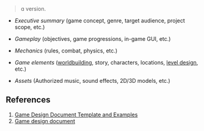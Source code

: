  > ɑ version.

- _Executive summary_ (game concept, genre, target audience, project scope, etc.)
    
- _Gameplay_ (objectives, game progressions, in-game GUI, etc.)
    
- _Mechanics_ (rules, combat, physics, etc.)
    
- _Game elements_ ([worldbuilding](https://www.nuclino.com/articles/worldbuilding), story, characters, locations, [level design](https://www.nuclino.com/articles/level-design), etc.)
    
- _Assets_ (Authorized music, sound effects, 2D/3D models, etc.)

## References

1. [Game Design Document Template and Examples](https://www.nuclino.com/articles/game-design-document-template)
2. [Game design  document](https://en.wikipedia.org/wiki/Game_design_document)